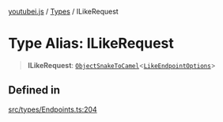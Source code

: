 [youtubei.js](../../../README.md) / [Types](../README.md) / ILikeRequest

# Type Alias: ILikeRequest

> **ILikeRequest**: [`ObjectSnakeToCamel`](ObjectSnakeToCamel.md)\<[`LikeEndpointOptions`](LikeEndpointOptions.md)\>

## Defined in

[src/types/Endpoints.ts:204](https://github.com/LuanRT/YouTube.js/blob/305a398158a6cac82e6ef288fed4bf1661c89d52/src/types/Endpoints.ts#L204)
